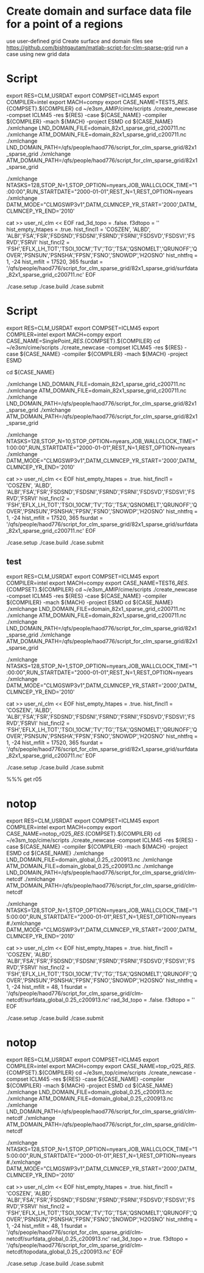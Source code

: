 # Create domain and surface data file for a point of a regions

use user-defined grid
Create surface and domain files see https://github.com/bishtgautam/matlab-script-for-clm-sparse-grid
run a case using new grid data 

# Script
export RES=CLM_USRDAT
export COMPSET=ICLM45 
export COMPILER=intel 
export MACH=compy 
export CASE_NAME=TEST5_${RES}.${COMPSET}.${COMPILER}
cd ~/e3sm_AMIP/cime/scripts 
./create_newcase -compset ICLM45 -res ${RES} -case ${CASE_NAME} -compiler ${COMPILER} -mach ${MACH} -project ESMD 
cd ${CASE_NAME}
./xmlchange LND_DOMAIN_FILE=domain_82x1_sparse_grid_c200711.nc 
./xmlchange ATM_DOMAIN_FILE=domain_82x1_sparse_grid_c200711.nc 
./xmlchange LND_DOMAIN_PATH=/qfs/people/haod776/script_for_clm_sparse_grid/82x1_sparse_grid 
./xmlchange ATM_DOMAIN_PATH=/qfs/people/haod776/script_for_clm_sparse_grid/82x1_sparse_grid

./xmlchange NTASKS=128,STOP_N=1,STOP_OPTION=nyears,JOB_WALLCLOCK_TIME="1:00:00",RUN_STARTDATE="2000-01-01",REST_N=1,REST_OPTION=nyears
./xmlchange DATM_MODE="CLMGSWP3v1",DATM_CLMNCEP_YR_START='2000',DATM_CLMNCEP_YR_END='2010'

cat >> user_nl_clm << EOF
rad_3d_topo = .false.
f3dtopo = ''
hist_empty_htapes = .true.
hist_fincl1 = 'COSZEN', 'ALBD', 'ALBI','FSA','FSR','FSDSND','FSDSNI','FSRND','FSRNI','FSDSVD','FSDSVI','FSRVD','FSRVI'
hist_fincl2 = 'FSH','EFLX_LH_TOT','TSOI_10CM','TV','TG','TSA','QSNOMELT','QRUNOFF','QOVER','PSNSUN','PSNSHA','FPSN','FSNO','SNOWDP','H2OSNO'
hist_nhtfrq = 1, -24
hist_mfilt  = 17520, 365
fsurdat = '/qfs/people/haod776/script_for_clm_sparse_grid/82x1_sparse_grid/surfdata_82x1_sparse_grid_c200711.nc'
EOF

./case.setup 
./case.build 
./case.submit



# Script
export RES=CLM_USRDAT
export COMPSET=ICLM45 
export COMPILER=intel 
export MACH=compy 
export CASE_NAME=SinglePoint_${RES}.${COMPSET}.${COMPILER}
cd ~/e3sm/cime/scripts 
./create_newcase -compset ICLM45 -res ${RES} -case ${CASE_NAME} -compiler ${COMPILER} -mach ${MACH} -project ESMD 

cd ${CASE_NAME}

./xmlchange LND_DOMAIN_FILE=domain_82x1_sparse_grid_c200711.nc 
./xmlchange ATM_DOMAIN_FILE=domain_82x1_sparse_grid_c200711.nc 
./xmlchange LND_DOMAIN_PATH=/qfs/people/haod776/script_for_clm_sparse_grid/82x1_sparse_grid 
./xmlchange ATM_DOMAIN_PATH=/qfs/people/haod776/script_for_clm_sparse_grid/82x1_sparse_grid

./xmlchange NTASKS=128,STOP_N=10,STOP_OPTION=nyears,JOB_WALLCLOCK_TIME="1:00:00",RUN_STARTDATE="2000-01-01",REST_N=1,REST_OPTION=nyears
./xmlchange DATM_MODE="CLMGSWP3v1",DATM_CLMNCEP_YR_START='2000',DATM_CLMNCEP_YR_END='2010'

cat >> user_nl_clm << EOF
hist_empty_htapes = .true.
hist_fincl1 = 'COSZEN', 'ALBD', 'ALBI','FSA','FSR','FSDSND','FSDSNI','FSRND','FSRNI','FSDSVD','FSDSVI','FSRVD','FSRVI'
hist_fincl2 = 'FSH','EFLX_LH_TOT','TSOI_10CM','TV','TG','TSA','QSNOMELT','QRUNOFF','QOVER','PSNSUN','PSNSHA','FPSN','FSNO','SNOWDP','H2OSNO'
hist_nhtfrq = 1, -24
hist_mfilt  = 17520, 365
fsurdat = '/qfs/people/haod776/script_for_clm_sparse_grid/82x1_sparse_grid/surfdata_82x1_sparse_grid_c200711.nc'
EOF

./case.setup 
./case.build 
./case.submit



## test
export RES=CLM_USRDAT
export COMPSET=ICLM45 
export COMPILER=intel 
export MACH=compy 
export CASE_NAME=TEST6_${RES}.${COMPSET}.${COMPILER}
cd ~/e3sm_AMIP/cime/scripts 
./create_newcase -compset ICLM45 -res ${RES} -case ${CASE_NAME} -compiler ${COMPILER} -mach ${MACH} -project ESMD 
cd ${CASE_NAME}
./xmlchange LND_DOMAIN_FILE=domain_82x1_sparse_grid_c200711.nc 
./xmlchange ATM_DOMAIN_FILE=domain_82x1_sparse_grid_c200711.nc 
./xmlchange LND_DOMAIN_PATH=/qfs/people/haod776/script_for_clm_sparse_grid/82x1_sparse_grid 
./xmlchange ATM_DOMAIN_PATH=/qfs/people/haod776/script_for_clm_sparse_grid/82x1_sparse_grid

./xmlchange NTASKS=128,STOP_N=1,STOP_OPTION=nyears,JOB_WALLCLOCK_TIME="1:00:00",RUN_STARTDATE="2000-01-01",REST_N=1,REST_OPTION=nyears
./xmlchange DATM_MODE="CLMGSWP3v1",DATM_CLMNCEP_YR_START='2000',DATM_CLMNCEP_YR_END='2010'

cat >> user_nl_clm << EOF
hist_empty_htapes = .true.
hist_fincl1 = 'COSZEN', 'ALBD', 'ALBI','FSA','FSR','FSDSND','FSDSNI','FSRND','FSRNI','FSDSVD','FSDSVI','FSRVD','FSRVI'
hist_fincl2 = 'FSH','EFLX_LH_TOT','TSOI_10CM','TV','TG','TSA','QSNOMELT','QRUNOFF','QOVER','PSNSUN','PSNSHA','FPSN','FSNO','SNOWDP','H2OSNO'
hist_nhtfrq = 1, -24
hist_mfilt  = 17520, 365
fsurdat = '/qfs/people/haod776/script_for_clm_sparse_grid/82x1_sparse_grid/surfdata_82x1_sparse_grid_c200711.nc'
EOF

./case.setup 
./case.build 
./case.submit




%%% get r05
# notop
export RES=CLM_USRDAT
export COMPSET=ICLM45 
export COMPILER=intel 
export MACH=compy 
export CASE_NAME=notop_r025_${RES}.${COMPSET}.${COMPILER}
cd ~/e3sm_top/cime/scripts 
./create_newcase -compset ICLM45 -res ${RES} -case ${CASE_NAME} -compiler ${COMPILER} -mach ${MACH} -project ESMD 
cd ${CASE_NAME}
./xmlchange LND_DOMAIN_FILE=domain_global_0.25_c200913.nc 
./xmlchange ATM_DOMAIN_FILE=domain_global_0.25_c200913.nc 
./xmlchange LND_DOMAIN_PATH=/qfs/people/haod776/script_for_clm_sparse_grid/clm-netcdf 
./xmlchange ATM_DOMAIN_PATH=/qfs/people/haod776/script_for_clm_sparse_grid/clm-netcdf

./xmlchange NTASKS=128,STOP_N=1,STOP_OPTION=nyears,JOB_WALLCLOCK_TIME="15:00:00",RUN_STARTDATE="2000-01-01",REST_N=1,REST_OPTION=nyears
#./xmlchange DATM_MODE="CLMGSWP3v1",DATM_CLMNCEP_YR_START='2000',DATM_CLMNCEP_YR_END='2010'

cat >> user_nl_clm << EOF
hist_empty_htapes = .true.
hist_fincl1 = 'COSZEN', 'ALBD', 'ALBI','FSA','FSR','FSDSND','FSDSNI','FSRND','FSRNI','FSDSVD','FSDSVI','FSRVD','FSRVI'
hist_fincl2 = 'FSH','EFLX_LH_TOT','TSOI_10CM','TV','TG','TSA','QSNOMELT','QRUNOFF','QOVER','PSNSUN','PSNSHA','FPSN','FSNO','SNOWDP','H2OSNO'
hist_nhtfrq = 1, -24
hist_mfilt  = 48, 1
fsurdat = '/qfs/people/haod776/script_for_clm_sparse_grid/clm-netcdf/surfdata_global_0.25_c200913.nc'
rad_3d_topo = .false.
f3dtopo = ''
EOF

./case.setup 
./case.build 
./case.submit


# notop
export RES=CLM_USRDAT
export COMPSET=ICLM45 
export COMPILER=intel 
export MACH=compy 
export CASE_NAME=top_r025_${RES}.${COMPSET}.${COMPILER}
cd ~/e3sm_top/cime/scripts 
./create_newcase -compset ICLM45 -res ${RES} -case ${CASE_NAME} -compiler ${COMPILER} -mach ${MACH} -project ESMD 
cd ${CASE_NAME}
./xmlchange LND_DOMAIN_FILE=domain_global_0.25_c200913.nc 
./xmlchange ATM_DOMAIN_FILE=domain_global_0.25_c200913.nc 
./xmlchange LND_DOMAIN_PATH=/qfs/people/haod776/script_for_clm_sparse_grid/clm-netcdf 
./xmlchange ATM_DOMAIN_PATH=/qfs/people/haod776/script_for_clm_sparse_grid/clm-netcdf

./xmlchange NTASKS=128,STOP_N=1,STOP_OPTION=nyears,JOB_WALLCLOCK_TIME="15:00:00",RUN_STARTDATE="2000-01-01",REST_N=1,REST_OPTION=nyears
#./xmlchange DATM_MODE="CLMGSWP3v1",DATM_CLMNCEP_YR_START='2000',DATM_CLMNCEP_YR_END='2010'

cat >> user_nl_clm << EOF
hist_empty_htapes = .true.
hist_fincl1 = 'COSZEN', 'ALBD', 'ALBI','FSA','FSR','FSDSND','FSDSNI','FSRND','FSRNI','FSDSVD','FSDSVI','FSRVD','FSRVI'
hist_fincl2 = 'FSH','EFLX_LH_TOT','TSOI_10CM','TV','TG','TSA','QSNOMELT','QRUNOFF','QOVER','PSNSUN','PSNSHA','FPSN','FSNO','SNOWDP','H2OSNO'
hist_nhtfrq = 1, -24
hist_mfilt  = 48, 1
fsurdat = '/qfs/people/haod776/script_for_clm_sparse_grid/clm-netcdf/surfdata_global_0.25_c200913.nc'
rad_3d_topo = .true.
f3dtopo = '/qfs/people/haod776/script_for_clm_sparse_grid/clm-netcdf/topodata_global_0.25_c200913.nc'
EOF

./case.setup 
./case.build 
./case.submit
